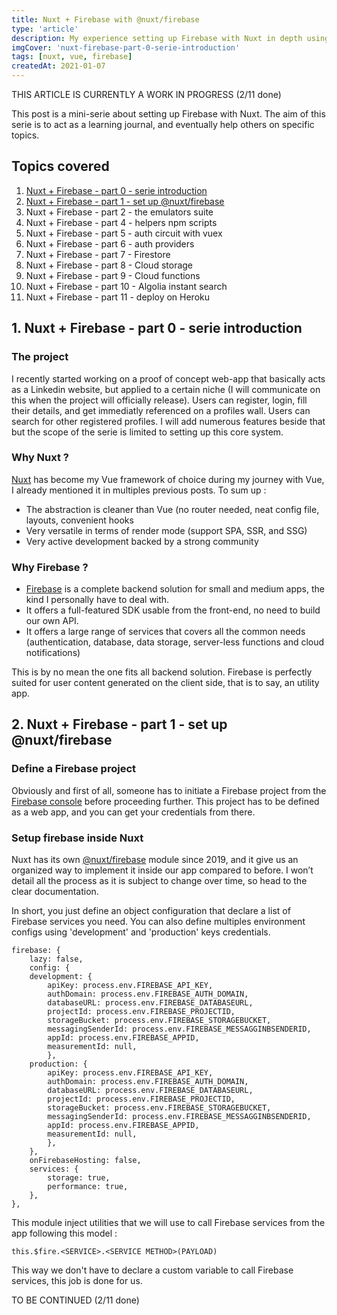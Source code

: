 ```yaml
---
title: Nuxt + Firebase with @nuxt/firebase
type: 'article'
description: My experience setting up Firebase with Nuxt in depth using @nuxt/firebase
imgCover: 'nuxt-firebase-part-0-serie-introduction'
tags: [nuxt, vue, firebase]
createdAt: 2021-01-07
---
```


THIS ARTICLE IS CURRENTLY A WORK IN PROGRESS (2/11 done)

This post is a mini-serie about setting up Firebase with Nuxt. The aim of this serie is to act as a learning journal, and eventually help others on specific topics.

## Topics covered

1. [Nuxt + Firebase - part 0 - serie introduction](#1-nuxt--firebase---part-0---serie-introduction)
2. [Nuxt + Firebase - part 1 - set up @nuxt/firebase](#2-nuxt--firebase---part-1---set-up-nuxtfirebase)
3. Nuxt + Firebase - part 2 - the emulators suite
4. Nuxt + Firebase - part 4 - helpers npm scripts
5. Nuxt + Firebase - part 5 - auth circuit with vuex
6. Nuxt + Firebase - part 6 - auth providers
7. Nuxt + Firebase - part 7 - Firestore
8. Nuxt + Firebase - part 8 - Cloud storage
9. Nuxt + Firebase - part 9 - Cloud functions
10. Nuxt + Firebase - part 10 - Algolia instant search
11. Nuxt + Firebase - part 11 - deploy on Heroku

## 1. Nuxt + Firebase - part 0 - serie introduction

### The project

I recently started working on a proof of concept web-app that basically acts as a Linkedin website, but applied to a certain niche (I will communicate on this when the project will officially release). Users can register, login, fill their details, and get immediatly referenced on a profiles wall. Users can search for other registered profiles. I will add numerous features beside that but the scope of the serie is limited to setting up this core system.

### Why Nuxt ?

[Nuxt](https://nuxtjs.org/) has become my Vue framework of choice during my journey with Vue, I already mentioned it in multiples previous posts. To sum up : 

* The abstraction is cleaner than Vue (no router needed, neat config file, layouts, convenient hooks
* Very versatile in terms of render mode (support SPA, SSR, and SSG)
* Very active development backed by a strong community

### Why Firebase ?

* [Firebase](https://firebase.google.com/) is a complete backend solution for small and medium apps, the kind I personally have to deal with.
* It offers a full-featured SDK usable from the front-end, no need to build our own API.
* It offers a large range of services that covers all the common needs (authentication, database, data storage, server-less functions and cloud notifications)

This is by no mean the one fits all backend solution. Firebase is perfectly suited for user content generated on the client side, that is to say, an utility app.

## 2. Nuxt + Firebase - part 1 - set up @nuxt/firebase

### Define a Firebase project

Obviously and first of all, someone has to initiate a Firebase project from the [Firebase console](https://console.firebase.google.com/) before proceeding further. This project has to be defined as a web app, and you can get your credentials from there.

### Setup firebase inside Nuxt

Nuxt has its own [@nuxt/firebase](https://firebase.nuxtjs.org/) module since 2019, and it give us an organized way to implement it inside our app compared to before.
I won’t detail all the process as it is subject to change over time, so head to the clear documentation.

In short, you just define an object configuration that declare a list of Firebase services you need.
You can also define multiples environment configs using 'development' and 'production' keys credentials.


```js{}[nuxt.config.js]
firebase: {
    lazy: false,
    config: {
    development: {
        apiKey: process.env.FIREBASE_API_KEY,
        authDomain: process.env.FIREBASE_AUTH_DOMAIN,
        databaseURL: process.env.FIREBASE_DATABASEURL,
        projectId: process.env.FIREBASE_PROJECTID,
        storageBucket: process.env.FIREBASE_STORAGEBUCKET,
        messagingSenderId: process.env.FIREBASE_MESSAGGINBSENDERID,
        appId: process.env.FIREBASE_APPID,
        measurementId: null,
        },
    production: {
        apiKey: process.env.FIREBASE_API_KEY,
        authDomain: process.env.FIREBASE_AUTH_DOMAIN,
        databaseURL: process.env.FIREBASE_DATABASEURL,
        projectId: process.env.FIREBASE_PROJECTID,
        storageBucket: process.env.FIREBASE_STORAGEBUCKET,
        messagingSenderId: process.env.FIREBASE_MESSAGGINBSENDERID,
        appId: process.env.FIREBASE_APPID,
        measurementId: null,
        },
    },
    onFirebaseHosting: false,
    services: {
        storage: true,
        performance: true,
    },
},
```
This module inject utilities that we will use to call Firebase services from the app following this model :

```js{}
this.$fire.<SERVICE>.<SERVICE METHOD>(PAYLOAD)
```

This way we don't have to declare a custom variable to call Firebase services, this job is done for us.

TO BE CONTINUED (2/11 done)

